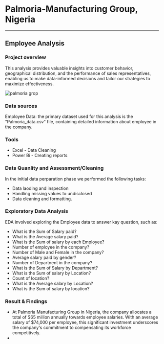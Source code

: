 # Palmoria-Manufacturing Group, Nigeria 
---
## Employee Analysis 

### Project overview 

This analysis provides valuable insights into customer behavior, geographical distribution, and the performance of sales representatives, enabling us to make data-informed decisions and tailor our strategies to maximize effectiveness.

![palmoria grop](https://github.com/user-attachments/assets/c32486fe-4988-4050-867d-a4149b7aa3a6)

### Data sources 

Employee Data: the primary dataset used for this analysis is the "Palmoria_data.csv" file, containing detailed information about employee in the company.

### Tools

- Excel - Data Cleaning 
- Power Bi - Creating reports

### Data Quanlity and Assessment/Cleaning 

In the initial data perparation phase we performed the following tasks:

- Data laoding and inspection
- Handling missing values to undisclosed
- Data cleaning and formatting.

### Exploratory Data Analysis 

EDA involved exploring the Employee data to answer kay question, such as:

- What is the Sum of Salary paid?
- What is the Average salary paid?
- What is the Sum of salary by each Employee?
- Number of employee in the company?
- Number of Male and Female in the company?
- Average salary paid by gender?
- Number of Departnent in the company? 
- What is the Sum of Salary by Department?
- What is the Sum of salary by Location?
- Count of location?
- What is the Average salary by Location?
- What is the Sum of salary by location?
   
### Result & Findings

- At Palmoria Manufacturing Group in Nigeria, the company allocates a total of $65 million annually towards employee salaries. With an average salary of $74,000 per employee, this significant investment underscores the company's commitment to compensating its workforce competitively.
- 


 





  
